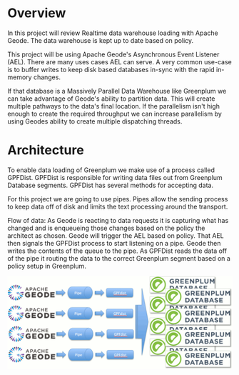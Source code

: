 # Overview

In this project will review  Realtime data warehouse loading with Apache Geode.  The data warehouse is kept up to date based on policy.

This project will be using Apache Geode's Asynchronous Event Listener (AEL).  There are many uses cases AEL can serve.   A very common use-case is to buffer writes to keep disk based databases in-sync with the rapid in-memory changes.

If that database is a Massively Parallel Data Warehouse like Greenplum we can take advantage of Geode's ability to partition data.   This will create multiple pathways to the data's final location.  If the parallelism isn't high enough to create the required throughput we can increase parallelism by using Geodes ability to create multiple dispatching threads.

# Architecture

To enable data loading of Greenplum we make use of a process called GPFDist.   GPFDist is responsible for writing  data files out from Greenplum Database segments.   GPFDist has several methods for accepting data.   

For this project we are going to use pipes.   Pipes allow the sending process to keep data off of disk and limits the text processing around the transport.

Flow of data: As Geode is reacting to data requests it is capturing what has changed and is enqueueing those changes based on the policy the architect as chosen.   Geode will trigger the AEL based on policy.   That AEL then signals the GPFDist process to start listening on a pipe.   Geode then writes the contents of the queue to the pipe.  As GPFDist reads the data off of the pipe it routing the data to the correct Greenplum segment based on a policy setup in Greenplum.

![Data Pipeline](/images/DataFlowDiagram.gif)
